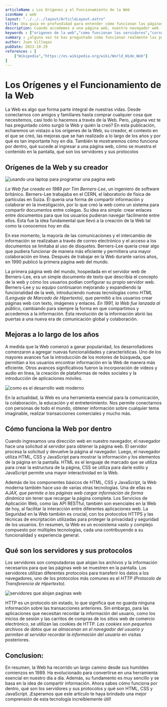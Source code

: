 ```yaml
---
articleName : Los Orígenes y el Funcionamiento de la Web
iconName : web
layout: "../../../layout/ArticleLayout.astro"
title: Una guía en profundidad para entender cómo funcionan las páginas web | ILoveJS
description: Cuando accedemos a una página web, nuestro navegador web (por ejemplo, Chrome, Firefox o Safari) se conecta al servidor alojado en la dirección de la página que estamos intentando acceder y solicita la descarga del documento HTML, CSS y JavaScript. Una vez que el servidor recibe esta petición, envía el documento completo al navegador. El navegador entonces analiza el documento y lo representa visualmente en la pantalla del usuario.
keywords : ["origenes de la web","como funcionan los servidores","curso de desarrollo web","quien creo la web","protocolos de transferencia","javascript","codigo web","desarrollo web","programacion web","historia de la web","html","css","javascript","funcionamiento de la web","como funciona internet"]
summary : ¿alguna vez te has preguntado cómo funcionan realmente las páginas web? En este post te hablaré sobre el funcionamiento de las páginas web y sus orígenes.
author: Juan Villegas
pubDate: 2023-10-29
references : [
    ["Wikipedia","https://es.wikipedia.org/wiki/World_Wide_Web"]
]
---
```


# Los Orígenes y el Funcionamiento de la Web

La Web es algo que forma parte integral de nuestras vidas. Desde conectarnos con amigos y familiares hasta comprar cualquier cosa que necesitemos, casi todo lo hacemos a través de la Web. Pero, ¿alguna vez te has preguntado cómo surgió la Web y quién la creó? En esta publicación, echaremos un vistazo a los orígenes de la Web, su creador, el contexto en el que se creó, las mejoras que se han realizado a lo largo de los años y por qué es tan importante hoy en día. También te mostraremos cómo funciona por dentro, qué sucede al ingresar a una página web, cómo se muestra el contenido en la pantalla, qué son los servidores y sus protocolos

## Orígenes de la Web y su creador

![usando una laptop para programar una pagina web](https://images.pexels.com/photos/5483077/pexels-photo-5483077.jpeg?auto=compress&cs=tinysrgb&w=1260&h=750&dpr=2)

*La Web fue creada en 1989 por Tim Berners-Lee*, un ingeniero de software británico. Berners-Lee trabajaba en el CERN, el laboratorio de física de partículas en Suiza. Él quería una forma de compartir información y colaborar en la investigación, por lo que creó la web como un sistema para compartir documentos entre colegas. Su idea era simple: crear enlaces entre documentos para que los usuarios pudieran navegar fácilmente entre ellos. Esta fue la idea fundamental que llevó a la creación de la Web tal como la conocemos hoy en día.


En ese momento, la mayoría de las comunicaciones y el intercambio de información se realizaban a través de correo electrónico y el acceso a los documentos se limitaba al uso de disquetes. Berners-Lee quería crear algo que pudiera funcionar de manera más eficiente y permitiera una mayor colaboración en línea. Después de trabajar en la Web durante varios años, en 1990 publicó la primera página web del mundo.

La primera página web del mundo, hospedada en el servidor web de Berners-Lee, era un simple documento de texto que describía el concepto de la web y cómo los usuarios podían configurar su propio servidor web. Berners-Lee y su equipo continuaron mejorando y expandiendo la funcionalidad de la web, introduciendo nuevas tecnologías como *HTML (Lenguaje de Marcado de Hipertexto)*, que permitió a los usuarios crear páginas web con texto, imágenes y enlaces. *En 1991, la Web fue lanzada al público*, cambiando para siempre la forma en que compartimos y accedemos a la información. Esta revolución de la información abrió las puertas a una nueva era de comunicación global y colaboración.

## Mejoras a lo largo de los años

A medida que la Web comenzó a ganar popularidad, los desarrolladores comenzaron a agregar nuevas funcionalidades y características. Uno de los mayores avances fue la introducción de los motores de búsqueda, que permitían a los usuarios encontrar información en la Web de manera más eficiente. Otros avances significativos fueron la incorporación de videos y audio en línea, la creación de plataformas de redes sociales y la introducción de aplicaciones móviles.

![como es el desarrollo web moderno](https://images.pexels.com/photos/577585/pexels-photo-577585.jpeg?auto=compress&cs=tinysrgb&w=1260&h=750&dpr=2)

En la actualidad, la Web es una herramienta esencial para la comunicación, la colaboración, la educación y el entretenimiento. Nos permite conectarnos con personas de todo el mundo, obtener información sobre cualquier tema imaginable, realizar transacciones comerciales y mucho más.

## Cómo funciona la Web por dentro

Cuando ingresamos una dirección web en nuestro navegador, el navegador hace una solicitud al servidor para obtener la página web. El servidor procesa la solicitud y devuelve la página al navegador. Luego, el navegador utiliza HTML, CSS y JavaScript para mostrar la información y los elementos de la página en la pantalla. HTML es el lenguaje de marcado que se utiliza para crear la estructura de la página, CSS se utiliza para darle estilo y JavaScript permite una mayor interactividad en la Web.

Además de los componentes básicos de HTML, CSS y JavaScript, la Web moderna también hace uso de varias otras tecnologías. Una de ellas es *AJAX, que permite a las páginas web cargar información de forma dinámica* sin tener que recargar la página completa. Los Servicios de Aplicación Web, como las API RESTful, también son esenciales en la Web de hoy, al facilitar la interacción entre diferentes aplicaciones web. La Seguridad en la Web también es crucial, con los protocolos HTTPS y las técnicas de encriptación utilizadas para proteger la privacidad y seguridad de los usuarios. En resumen, la Web es un ecosistema vasto y complejo compuesto por múltiples tecnologías, cada una contribuyendo a su funcionalidad y experiencia general.

## Qué son los servidores y sus protocolos

Los servidores son computadoras que alojan los archivos y la información necesarios para que las páginas web se muestren en la pantalla. Los servidores utilizan diferentes protocolos para transferir los datos a los navegadores, uno de los protocolos más comunes es el *HTTP (Protocolo de Transferencia de Hipertexto).*

![servidores que alojan paginas web](https://images.pexels.com/photos/325229/pexels-photo-325229.jpeg?auto=compress&cs=tinysrgb&w=1260&h=750&dpr=2)

HTTP es un protocolo sin estado, lo que significa que no guarda ninguna información sobre las transacciones anteriores. Sin embargo, para las aplicaciones que necesitan recordar la información del usuario, como los inicios de sesión y las carritos de compras de los sitios web de comercio electrónico, se utilizan las cookies de HTTP. *Las cookies son pequeños archivos de datos que se almacenan en el navegador del usuario y permiten al servidor recordar la información del usuario* en visitas posteriores.

## Conclusion:

En resumen, la Web ha recorrido un largo camino desde sus humildes comienzos en 1989. Ha evolucionado para convertirse en una herramienta esencial en nuestro día a día. Además, su fundamento es muy sencillo y se basa en la idea de compartir información. Ahora sabes cómo funciona por dentro, qué son los servidores y sus protocolos y qué son HTML, CSS y JavaScript. ¡Esperamos que este artículo te haya brindado una mejor comprensión de esta tecnología increíblemente útil!